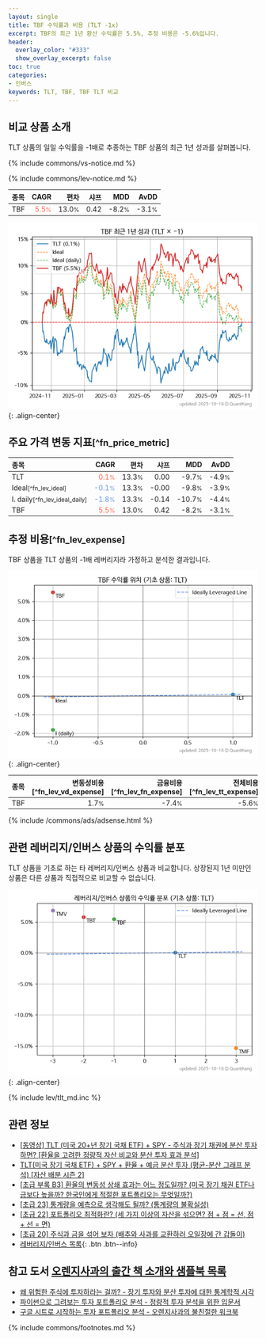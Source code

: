 ```yaml
---
layout: single
title: TBF 수익률과 비용 (TLT -1x)
excerpt: TBF의 최근 1년 환산 수익률은 5.5%, 추정 비용은 -5.6%입니다.
header:
  overlay_color: "#333"
  show_overlay_excerpt: false
toc: true
categories:
- 인버스
keywords: TLT, TBF, TBF TLT 비교
---
```


## 비교 상품 소개


TLT 상품의 일일 수익률을 -1배로 추종하는 TBF 상품의 최근 1년 성과를 살펴봅니다.





{% include commons/vs-notice.md %}

{% include commons/lev-notice.md %}

| **종목** | **CAGR** | **편차** | **샤프** | **MDD** | **AvDD** |
| :------------ | ------: | -----------: | -------: | ------: | -------: |
| TBF | <span style="color: tomato">5.5<small>%</small></span> | 13.0<small>%</small> | 0.42 | -8.2<small>%</small> | -3.1<small>%</small> |

<!-- more -->


![TBF](/lev/images/tbf.png){: .align-center}


## 주요 가격 변동 지표<small>[^fn_price_metric]</small>


| **종목** | **CAGR** | **편차** | **샤프** | **MDD** | **AvDD** |
| :------------ | ------: | -----------: | -------: | ------: | -------: |
| TLT | <span style="color: tomato">0.1<small>%</small></span> | 13.3<small>%</small> | 0.00 | -9.7<small>%</small> | -4.9<small>%</small> |
| Ideal<small>[^fn_lev_ideal]</small> | <span style="color: cornflowerblue">-0.1<small>%</small></span> | 13.3<small>%</small> | -0.00 | -9.8<small>%</small> | -3.9<small>%</small> |
| I. daily<small>[^fn_lev_ideal_daily]</small> | <span style="color: cornflowerblue">-1.8<small>%</small></span> | 13.3<small>%</small> | -0.14 | -10.7<small>%</small> | -4.4<small>%</small> |
| TBF | <span style="color: tomato">5.5<small>%</small></span> | 13.0<small>%</small> | 0.42 | -8.2<small>%</small> | -3.1<small>%</small> |


## 추정 비용<small>[^fn_lev_expense]</small><a id="expense"></a>

TBF 상품을 TLT 상품의 -1배 레버리지라 가정하고 분석한 결과입니다.

![TBF](/lev/images/tbf_ideal.png){: .align-center}

| **종목** | **변동성비용**[^fn_lev_vd_expense] | **금융비용**[^fn_lev_fn_expense] | **전체비용**[^fn_lev_tt_expense] |
| :------------ | ------: | -----------: | -------: |
| TBF | 1.7<small>%</small> | -7.4<small>%</small> | -5.6<small>%</small> |

{% include /commons/ads/adsense.html %}



## 관련 레버리지/인버스 상품의 수익률 분포

TLT 상품을 기초로 하는 타 레버리지/인버스 상품과 비교합니다. 상장된지 1년 미만인 상품은 다른 상품과 직접적으로 비교할 수 없습니다.

![TLT](/lev/images/tlt_ideal.png){: .align-center}

{% include lev/tlt_md.inc %}


## 관련 정보

- [[동영상] TLT (미국 20+년 장기  국채 ETF) + SPY - 주식과 장기 채권에 분산 투자하면? [환율을 고려한 정량적 자산 비교와 분산 투자 효과 분석]](https://youtu.be/j-V_aLdjSlo)
- [TLT(미국 장기 국채 ETF) + SPY + 환율 + 예금 분산 투자 (평균-분산 그래프 분석) [자산 배분 시즌 2]](https://m.blog.naver.com/onuri2005/223924670469)
- [[초급 부록 B3] 환율의 변동성 상쇄 효과는 어느 정도일까? (미국 장기 채권 ETF나 금보다 높을까? 한국인에게 적절한 포트폴리오는 무엇일까?)](https://kongdori.tistory.com/394)
- [[초급 23] 통계량을 예측으로 생각해도 될까? (통계량의 불확실성)](https://kongdori.tistory.com/386)
- [[초급 22] 포트폴리오 최적화란? (세 가지 이상의 자산을 섞으면? 점 + 점 = 선, 점 + 선 = 면)](https://kongdori.tistory.com/385)
- [[초급 20] 주식과 금을 섞어 보자 (배추와 사과를 교환하러 오일장에 간 갑돌이)](https://kongdori.tistory.com/382)
- [레버리지/인버스 목록](/lev/){: .btn .btn--info}


## 참고 도서 [오렌지사과의 출간 책 소개와 샘플북 목록](https://kongdori.tistory.com/691)

- [왜 위험한 주식에 투자하라는 걸까? - 장기 투자와 분산 투자에 대한 통계학적 시각](https://kongdori.tistory.com/421)
- [파이썬으로 그려보는 투자 포트폴리오 분석  - 정량적 투자 분석을 위한 입문서](https://kongdori.tistory.com/643)
- [구글 시트로 시작하는 투자 포트폴리오 분석 - 오렌지사과의 불친절한 워크북](https://kongdori.tistory.com/449)

{% include commons/footnotes.md %}
